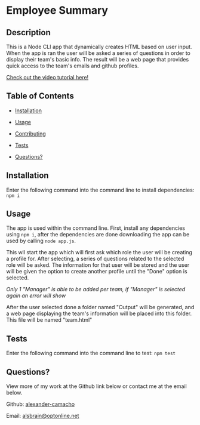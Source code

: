 # Employee Summary



## Description
This is a Node CLI app that dynamically creates HTML based on user input. When the app is ran the user will be asked a series of questions in order to display their team's basic info. The result will be a web page that provides quick access to the team's emails and github profiles.

[Check out the video tutorial here!]()

## Table of Contents
- [Installation](#installation)        
- [Usage](#usage)           

- [Contributing](#contributing)
- [Tests](#tests)
- [Questions?](#questions)
           
## Installation
Enter the following command into the command line to install dependencies: ```npm i```

## Usage
The app is used within the command line. First, install any dependencies using ```npm i```, after the dependencies are done downloading the app can be used by calling ```node app.js```.

This wll start the app which will first ask which role the user will be creating a profile for. After selecting, a series of questions related to the selected role will be asked. The information for that user will be stored and the user will be given the option to create another profile until the "Done" option is selected.

*Only 1 "Manager" is able to be added per team, if "Manager" is selected again an error will show*

After the user selected done a folder named "Output" will be generated, and a web page displaying the team's information will be placed into this folder. This file will be named "team.html"


## Tests
Enter the following command into the command line to test: ```npm test```
           
## Questions?

View more of my work at the Github link below or contact me at the email below.

Github: [alexander-camacho](https://github.com/alexander-camacho)

Email: alsbrain@optonline.net